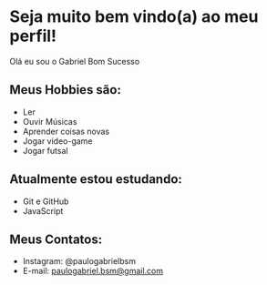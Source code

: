 # Seja muito bem vindo(a) ao meu perfil!

Olá eu sou o Gabriel Bom Sucesso

## Meus Hobbies são:

- Ler
- Ouvir Músicas
- Aprender coisas novas
- Jogar video-game
- Jogar futsal

## Atualmente estou estudando:

- Git e GitHub
- JavaScript 

## Meus Contatos:

- Instagram: @paulogabrielbsm
- E-mail: paulogabriel.bsm@gmail.com
